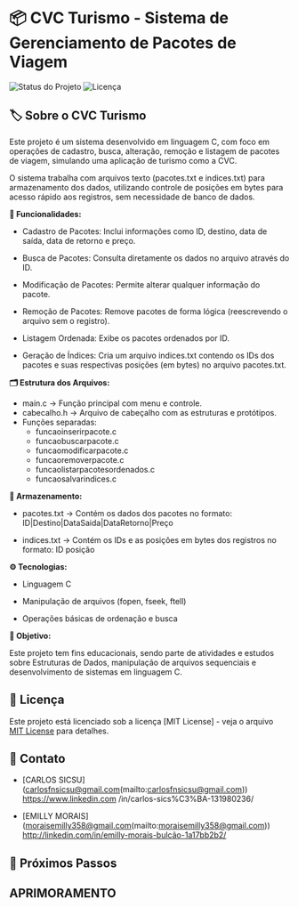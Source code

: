 # 📦 CVC Turismo - Sistema de Gerenciamento de Pacotes de Viagem

![Status do Projeto](https://img.shields.io/badge/status-em_desenvolvimento-yellow) ![Licença](https://img.shields.io/badge/licença-MIT-blue.svg)

## 🏷️ Sobre o CVC Turismo

Este projeto é um sistema desenvolvido em linguagem C, com foco em operações de cadastro, busca, alteração, remoção e listagem de pacotes de viagem, simulando uma aplicação de turismo como a CVC.

O sistema trabalha com arquivos texto (pacotes.txt e indices.txt) para armazenamento dos dados, utilizando controle de posições em bytes para acesso rápido aos registros, sem necessidade de banco de dados.

**🚀 Funcionalidades:**

* Cadastro de Pacotes: Inclui informações como ID, destino, data de saída, data de retorno e preço.
  
* Busca de Pacotes: Consulta diretamente os dados no arquivo através do ID.

* Modificação de Pacotes: Permite alterar qualquer informação do pacote.

* Remoção de Pacotes: Remove pacotes de forma lógica (reescrevendo o arquivo sem o registro).

* Listagem Ordenada: Exibe os pacotes ordenados por ID.

* Geração de Índices: Cria um arquivo indices.txt contendo os IDs dos pacotes e suas respectivas posições (em bytes) no arquivo pacotes.txt.

**🗂️ Estrutura dos Arquivos:**

* main.c → Função principal com menu e controle.
* cabecalho.h → Arquivo de cabeçalho com as estruturas e protótipos.
* Funções separadas:
    * funcaoinserirpacote.c
    * funcaobuscarpacote.c
    * funcaomodificarpacote.c
    * funcaoremoverpacote.c
    * funcaolistarpacotesordenados.c
    * funcaosalvarindices.c
      
**💾 Armazenamento:**

* pacotes.txt → Contém os dados dos pacotes no formato:
ID|Destino|DataSaida|DataRetorno|Preço

* indices.txt → Contém os IDs e as posições em bytes dos registros no formato:
ID posição

**⚙️ Tecnologias:**

* Linguagem C

* Manipulação de arquivos (fopen, fseek, ftell)

* Operações básicas de ordenação e busca
  
**🎯 Objetivo:**

Este projeto tem fins educacionais, sendo parte de atividades e estudos sobre Estruturas de Dados, manipulação de arquivos sequenciais e desenvolvimento de sistemas em linguagem C.

## 📄 Licença

Este projeto está licenciado sob a licença [MIT License] - veja o arquivo [MIT License](LICENSE.md) para detalhes.

## 📧 Contato

* [CARLOS SICSU] (carlosfnsicsu@gmail.com(mailto:carlosfnsicsu@gmail.com))
https://www.linkedin.com /in/carlos-sics%C3%BA-131980236/

* [EMILLY MORAIS] (moraisemilly358@gmail.com(mailto:moraisemilly358@gmail.com))
http://linkedin.com/in/emilly-morais-bulcão-1a17bb2b2/

## 🚀 Próximos Passos

APRIMORAMENTO
---
